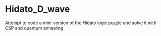 # Hidato_D_wave
Attempt to code a mini-version of the Hidato logic puzzle and solve it with CSP and quantum annealing
